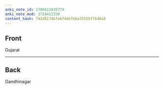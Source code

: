 ```yaml
---
anki_note_id: 1706613435774
anki_note_mod: 1724412150
content_hash: 742d8174bfe674de7eba35555ff640a8
---
```


## Front

Gujarat

<hr/>

## Back

Gandhinagar